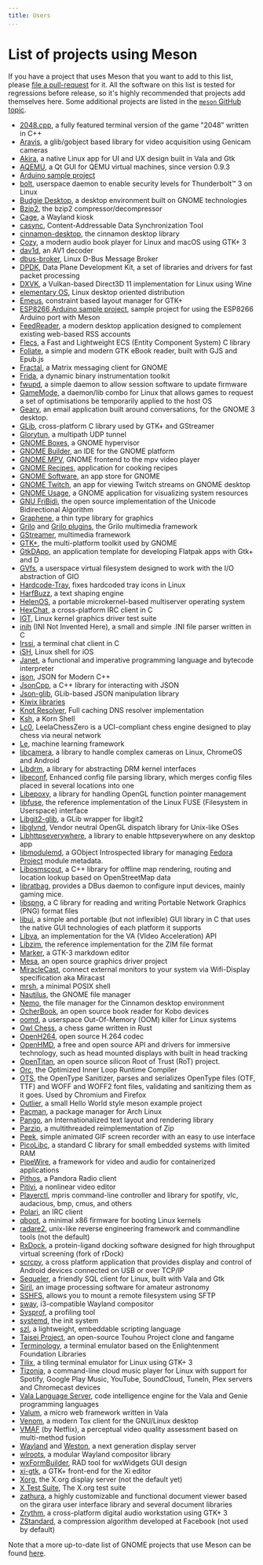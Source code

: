 ```yaml
---
title: Users
...
```


# List of projects using Meson

If you have a project that uses Meson that you want to add to this
list, please [file a
pull-request](https://github.com/mesonbuild/meson/edit/master/docs/markdown/Users.md)
for it. All the software on this list is tested for regressions before
release, so it's highly recommended that projects add themselves
here. Some additional projects are listed in the [`meson` GitHub
topic](https://github.com/topics/meson).

 - [2048.cpp](https://github.com/plibither8/2048.cpp), a fully featured terminal version of the game "2048" written in C++
 - [Aravis](https://github.com/AravisProject/aravis), a glib/gobject based library for video acquisition using Genicam cameras
 - [Akira](https://github.com/akiraux/Akira), a native Linux app for UI and UX design built in Vala and Gtk
 - [AQEMU](https://github.com/tobimensch/aqemu), a Qt GUI for QEMU virtual machines, since version 0.9.3
 - [Arduino sample project](https://github.com/jpakkane/mesonarduino)
 - [bolt](https://gitlab.freedesktop.org/bolt/bolt), userspace daemon to enable security levels for Thunderbolt™ 3 on Linux
 - [Budgie Desktop](https://github.com/budgie-desktop/budgie-desktop), a desktop environment built on GNOME technologies
 - [Bzip2](https://gitlab.com/federicomenaquintero/bzip2), the bzip2 compressor/decompressor
 - [Cage](https://github.com/Hjdskes/cage), a Wayland kiosk
 - [casync](https://github.com/systemd/casync), Content-Addressable Data Synchronization Tool
 - [cinnamon-desktop](https://github.com/linuxmint/cinnamon-desktop), the cinnamon desktop library
 - [Cozy](https://github.com/geigi/cozy), a modern audio book player for Linux and macOS using GTK+ 3
 - [dav1d](https://code.videolan.org/videolan/dav1d), an AV1 decoder
 - [dbus-broker](https://github.com/bus1/dbus-broker), Linux D-Bus Message Broker
 - [DPDK](http://dpdk.org/browse/dpdk), Data Plane Development Kit, a set of libraries and drivers for fast packet processing
 - [DXVK](https://github.com/doitsujin/dxvk), a Vulkan-based Direct3D 11 implementation for Linux using Wine
 - [elementary OS](https://github.com/elementary/), Linux desktop oriented distribution
 - [Emeus](https://github.com/ebassi/emeus), constraint based layout manager for GTK+
 - [ESP8266 Arduino sample project](https://github.com/trilader/arduino-esp8266-meson), sample project for using the ESP8266 Arduino port with Meson
 - [FeedReader](https://github.com/jangernert/FeedReader), a modern desktop application designed to complement existing web-based RSS accounts
 - [Flecs](https://github.com/SanderMertens/flecs), a Fast and Lightweight ECS (Entity Component System) C library
 - [Foliate](https://github.com/johnfactotum/foliate), a simple and modern GTK eBook reader, built with GJS and Epub.js
 - [Fractal](https://wiki.gnome.org/Apps/Fractal/), a Matrix messaging client for GNOME
 - [Frida](https://github.com/frida/frida-core), a dynamic binary instrumentation toolkit
 - [fwupd](https://github.com/hughsie/fwupd), a simple daemon to allow session software to update firmware
 - [GameMode](https://github.com/FeralInteractive/gamemode), a daemon/lib combo for Linux that allows games to request a set of optimisations be temporarily applied to the host OS
 - [Geary](https://wiki.gnome.org/Apps/Geary), an email application built around conversations, for the GNOME 3 desktop.
 - [GLib](https://gitlab.gnome.org/GNOME/glib), cross-platform C library used by GTK+ and GStreamer
 - [Glorytun](https://github.com/angt/glorytun), a multipath UDP tunnel
 - [GNOME Boxes](https://gitlab.gnome.org/GNOME/gnome-boxes), a GNOME hypervisor
 - [GNOME Builder](https://gitlab.gnome.org/GNOME/gnome-builder), an IDE for the GNOME platform
 - [GNOME MPV](https://github.com/gnome-mpv/gnome-mpv), GNOME frontend to the mpv video player
 - [GNOME Recipes](https://gitlab.gnome.org/GNOME/recipes), application for cooking recipes
 - [GNOME Software](https://gitlab.gnome.org/GNOME/gnome-software), an app store for GNOME
 - [GNOME Twitch](https://github.com/vinszent/gnome-twitch), an app for viewing Twitch streams on GNOME desktop
 - [GNOME Usage](https://gitlab.gnome.org/GNOME/gnome-usage), a GNOME application for visualizing system resources
 - [GNU FriBidi](https://github.com/fribidi/fribidi), the open source implementation of the Unicode Bidirectional Algorithm
 - [Graphene](https://ebassi.github.io/graphene/), a thin type library for graphics
 - [Grilo](https://git.gnome.org/browse/grilo) and [Grilo plugins](https://git.gnome.org/browse/grilo-plugins), the Grilo multimedia framework
 - [GStreamer](https://gitlab.freedesktop.org/gstreamer/gstreamer), multimedia framework
 - [GTK+](https://gitlab.gnome.org/GNOME/gtk), the multi-platform toolkit used by GNOME
 - [GtkDApp](https://gitlab.com/csoriano/GtkDApp), an application template for developing Flatpak apps with Gtk+ and D
 - [GVfs](https://git.gnome.org/browse/gvfs/), a userspace virtual filesystem designed to work with the I/O abstraction of GIO
 - [Hardcode-Tray](https://github.com/bil-elmoussaoui/Hardcode-Tray), fixes hardcoded tray icons in Linux
 - [HarfBuzz](https://github.com/harfbuzz/harfbuzz), a text shaping engine
 - [HelenOS](http://helenos.org), a portable microkernel-based multiserver operating system
 - [HexChat](https://github.com/hexchat/hexchat), a cross-platform IRC client in C
 - [IGT](https://gitlab.freedesktop.org/drm/igt-gpu-tools), Linux kernel graphics driver test suite
 - [inih](https://github.com/benhoyt/inih) (INI Not Invented Here), a small and simple .INI file parser written in C
 - [Irssi](https://github.com/irssi/irssi), a terminal chat client in C
 - [iSH](https://github.com/tbodt/ish), Linux shell for iOS
 - [Janet](https://github.com/janet-lang/janet), a functional and imperative programming language and bytecode interpreter
 - [json](https://github.com/nlohmann/json), JSON for Modern C++
 - [JsonCpp](https://github.com/open-source-parsers/jsoncpp), a C++ library for interacting with JSON
 - [Json-glib](https://gitlab.gnome.org/GNOME/json-glib), GLib-based JSON manipulation library
 - [Kiwix libraries](https://github.com/kiwix/kiwix-lib)
 - [Knot Resolver](https://gitlab.labs.nic.cz/knot/knot-resolver), Full caching DNS resolver implementation
 - [Ksh](https://github.com/att/ast), a Korn Shell
 - [Lc0](https://github.com/LeelaChessZero/lc0), LeelaChessZero is a UCI-compliant chess engine designed to play chess via neural network
 - [Le](https://github.com/kirushyk/le), machine learning framework
 - [libcamera](https://git.linuxtv.org/libcamera.git/), a library to handle complex cameras on Linux, ChromeOS and Android
 - [Libdrm](https://gitlab.freedesktop.org/mesa/drm), a library for abstracting DRM kernel interfaces
 - [libeconf](https://github.com/openSUSE/libeconf), Enhanced config file parsing library, which merges config files placed in several locations into one
 - [Libepoxy](https://github.com/anholt/libepoxy/), a library for handling OpenGL function pointer management
 - [libfuse](https://github.com/libfuse/libfuse), the reference implementation of the Linux FUSE (Filesystem in Userspace) interface
 - [Libgit2-glib](https://git.gnome.org/browse/libgit2-glib), a GLib wrapper for libgit2
 - [libglvnd](https://gitlab.freedesktop.org/glvnd/libglvnd), Vendor neutral OpenGL dispatch library for Unix-like OSes
 - [Libhttpseverywhere](https://git.gnome.org/browse/libhttpseverywhere), a library to enable httpseverywhere on any desktop app
 - [libmodulemd](https://github.com/fedora-modularity/libmodulemd), a GObject Introspected library for managing [Fedora Project](https://getfedora.org/) module metadata.
 - [Libosmscout](https://github.com/Framstag/libosmscout), a C++ library for offline map rendering, routing and location
lookup based on OpenStreetMap data
 - [libratbag](https://github.com/libratbag/libratbag), provides a DBus daemon to configure input devices, mainly gaming mice.
 - [libspng](https://gitlab.com/randy408/libspng), a C library for reading and writing Portable Network Graphics (PNG)
format files
 - [libui](https://github.com/andlabs/libui), a simple and portable (but not inflexible) GUI library in C that uses the native GUI technologies of each platform it supports
 - [Libva](https://github.com/intel/libva), an implementation for the VA (VIdeo Acceleration) API
 - [Libzim](https://github.com/openzim/libzim), the reference implementation for the ZIM file format
 - [Marker](https://github.com/fabiocolacio/Marker), a GTK-3 markdown editor
 - [Mesa](https://gitlab.freedesktop.org/mesa/mesa/), an open source graphics driver project
 - [MiracleCast](https://github.com/albfan/miraclecast), connect external monitors to your system via Wifi-Display specification aka Miracast
 - [mrsh](https://github.com/emersion/mrsh), a minimal POSIX shell
 - [Nautilus](https://gitlab.gnome.org/GNOME/nautilus), the GNOME file manager
 - [Nemo](https://github.com/linuxmint/nemo), the file manager for the Cinnamon desktop environment
 - [OcherBook](https://github.com/ccoffing/OcherBook), an open source book reader for Kobo devices
 - [oomd](https://github.com/facebookincubator/oomd), a userspace Out-Of-Memory (OOM) killer for Linux systems
 - [Owl Chess](https://github.com/michaelbrockus/chess), a chess game written in Rust
 - [OpenH264](https://github.com/cisco/openh264), open source H.264 codec
 - [OpenHMD](https://github.com/OpenHMD/OpenHMD), a free and open source API and drivers for immersive technology, such as head mounted displays with built in head tracking
 - [OpenTitan](https://github.com/lowRISC/opentitan), an open source silicon Root of Trust (RoT) project.
 - [Orc](https://gitlab.freedesktop.org/gstreamer/orc), the Optimized Inner Loop Runtime Compiler
 - [OTS](https://github.com/khaledhosny/ots), the OpenType Sanitizer, parses and serializes OpenType files (OTF, TTF) and WOFF and WOFF2 font files, validating and sanitizing them as it goes. Used by Chromium and Firefox
 - [Outlier](https://github.com/kerolasa/outlier), a small Hello World style meson example project
 - [Pacman](https://git.archlinux.org/pacman.git/tree/), a package manager for Arch Linux
 - [Pango](https://git.gnome.org/browse/pango/), an Internationalized text layout and rendering library
 - [Parzip](https://github.com/jpakkane/parzip), a multithreaded reimplementation of Zip
 - [Peek](https://github.com/phw/peek), simple animated GIF screen recorder with an easy to use interface
 - [PicoLibc](https://github.com/keith-packard/picolibc), a standard C library for small embedded systems with limited RAM
 - [PipeWire](https://github.com/PipeWire/pipewire), a framework for video and audio for containerized applications
 - [Pithos](https://github.com/pithos/pithos), a Pandora Radio client
 - [Pitivi](https://github.com/pitivi/pitivi/), a nonlinear video editor
 - [Playerctl](https://github.com/acrisci/playerctl), mpris command-line controller and library for spotify, vlc, audacious, bmp, cmus, and others
 - [Polari](https://gitlab.gnome.org/GNOME/polari), an IRC client
 - [qboot](https://github.com/bonzini/qboot), a minimal x86 firmware for booting Linux kernels
 - [radare2](https://github.com/radare/radare2), unix-like reverse engineering framework and commandline tools (not the default)
 - [RxDock](https://gitlab.com/rxdock/rxdock), a protein-ligand docking software designed for high throughput virtual screening (fork of rDock)
 - [scrcpy](https://github.com/Genymobile/scrcpy), a cross platform application that provides display and control of Android devices connected on USB or over TCP/IP
 - [Sequeler](https://github.com/Alecaddd/sequeler), a friendly SQL client for Linux, built with Vala and Gtk
 - [Siril](https://gitlab.com/free-astro/siril), an image processing software for amateur astronomy
 - [SSHFS](https://github.com/libfuse/sshfs), allows you to mount a remote filesystem using SFTP
 - [sway](https://github.com/swaywm/sway), i3-compatible Wayland compositor
 - [Sysprof](https://git.gnome.org/browse/sysprof), a profiling tool
 - [systemd](https://github.com/systemd/systemd), the init system
 - [szl](https://github.com/dimkr/szl), a lightweight, embeddable scripting language
 - [Taisei Project](https://taisei-project.org/), an open-source Touhou Project clone and fangame
 - [Terminology](https://github.com/billiob/terminology), a terminal emulator based on the Enlightenment Foundation Libraries
 - [Tilix](https://github.com/gnunn1/tilix), a tiling terminal emulator for Linux using GTK+ 3
 - [Tizonia](https://github.com/tizonia/tizonia-openmax-il), a command-line cloud music player for Linux with support for Spotify, Google Play Music, YouTube, SoundCloud, TuneIn, Plex servers and Chromecast devices
 - [Vala Language Server](https://github.com/benwaffle/vala-language-server), code intelligence engine for the Vala and Genie programming languages
 - [Valum](https://github.com/valum-framework/valum), a micro web framework written in Vala
 - [Venom](https://github.com/naxuroqa/Venom), a modern Tox client for the GNU/Linux desktop
 - [VMAF](https://github.com/Netflix/vmaf) (by Netflix), a perceptual video quality assessment based on multi-method fusion
 - [Wayland](https://github.com/wayland-project/wayland) and [Weston](https://github.com/wayland-project/weston), a next generation display server
 - [wlroots](https://github.com/swaywm/wlroots), a modular Wayland compositor library
 - [wxFormBuilder](https://github.com/wxFormBuilder/wxFormBuilder), RAD tool for wxWidgets GUI design
 - [xi-gtk](https://github.com/eyelash/xi-gtk), a GTK+ front-end for the Xi editor
 - [Xorg](https://gitlab.freedesktop.org/xorg/xserver), the X.org display server (not the default yet)
 - [X Test Suite](https://gitlab.freedesktop.org/xorg/test/xts), The X.org test suite
 - [zathura](https://github.com/pwmt/zathura), a highly customizable and functional document viewer based on the
girara user interface library and several document libraries
 - [Zrythm](https://git.zrythm.org/cgit/zrythm), a cross-platform digital audio workstation using GTK+ 3
 - [ZStandard](https://github.com/facebook/zstd/commit/4dca56ed832c6a88108a2484a8f8ff63d8d76d91), a compression algorithm developed at Facebook (not used by default)

Note that a more up-to-date list of GNOME projects that use Meson can
be found
[here](https://wiki.gnome.org/Initiatives/GnomeGoals/MesonPorting).
